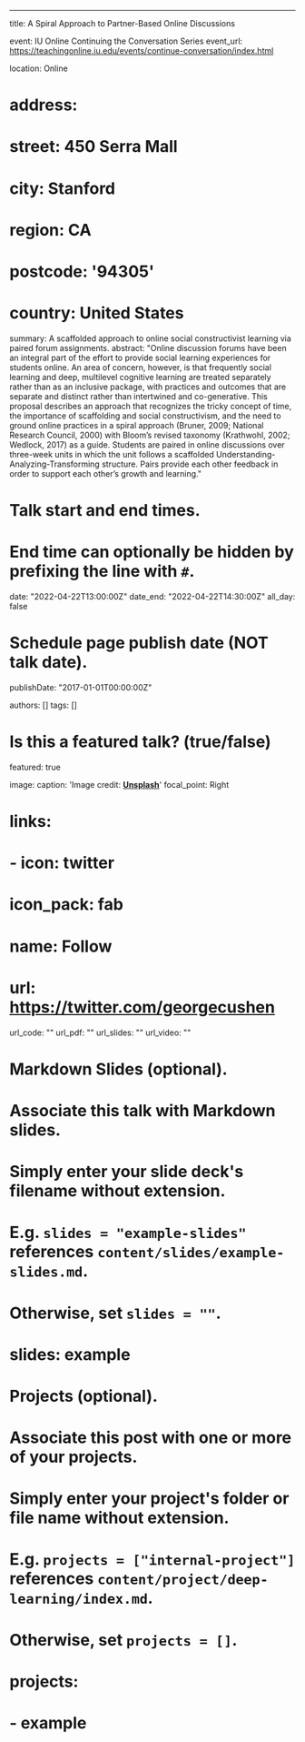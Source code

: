 ---
title: A Spiral Approach to Partner-Based Online Discussions

event: IU Online Continuing the Conversation Series
event_url: https://teachingonline.iu.edu/events/continue-conversation/index.html

location: Online
# address:
#  street: 450 Serra Mall
#  city: Stanford
#  region: CA
#  postcode: '94305'
#  country: United States

summary: A scaffolded approach to online social constructivist learning via paired forum assignments.
abstract: "Online discussion forums have been an integral part of the effort to provide social learning experiences for students online. An area of concern, however, is that frequently social learning and deep, multilevel cognitive learning are treated separately rather than as an inclusive package, with practices and outcomes that are separate and distinct rather than intertwined and co-generative. This proposal describes an approach that recognizes the tricky concept of time, the importance of scaffolding and social constructivism, and the need to ground online practices in a spiral approach (Bruner, 2009; National Research Council, 2000) with Bloom’s revised taxonomy (Krathwohl, 2002; Wedlock, 2017) as a guide. Students are paired in online discussions over three-week units in which the unit follows a scaffolded Understanding-Analyzing-Transforming structure. Pairs provide each other feedback in order to support each other’s growth and learning."

# Talk start and end times.
#   End time can optionally be hidden by prefixing the line with `#`.
date: "2022-04-22T13:00:00Z"
date_end: "2022-04-22T14:30:00Z"
all_day: false

# Schedule page publish date (NOT talk date).
publishDate: "2017-01-01T00:00:00Z"

authors: []
tags: []

# Is this a featured talk? (true/false)
featured: true

 image:
  caption: 'Image credit: [**Unsplash**](https://unsplash.com/photos/bzdhc5b3Bxs)'
  focal_point: Right

# links:
# - icon: twitter
#  icon_pack: fab
#  name: Follow
#  url: https://twitter.com/georgecushen
url_code: ""
url_pdf: ""
url_slides: ""
url_video: ""

# Markdown Slides (optional).
#   Associate this talk with Markdown slides.
#   Simply enter your slide deck's filename without extension.
#   E.g. `slides = "example-slides"` references `content/slides/example-slides.md`.
#   Otherwise, set `slides = ""`.
# slides: example

# Projects (optional).
#   Associate this post with one or more of your projects.
#   Simply enter your project's folder or file name without extension.
#   E.g. `projects = ["internal-project"]` references `content/project/deep-learning/index.md`.
#   Otherwise, set `projects = []`.
# projects:
# - example
